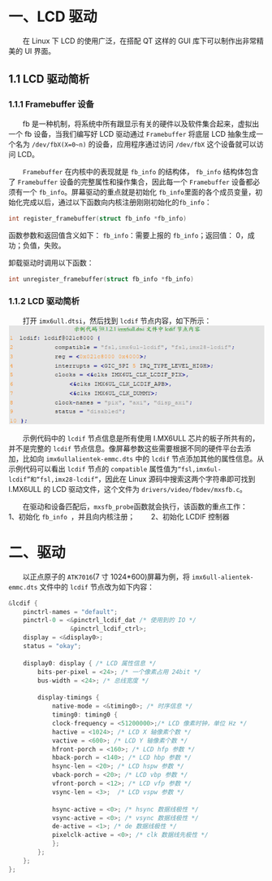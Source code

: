 # 一、LCD 驱动
&emsp;&emsp;在 Linux 下 LCD 的使用广泛，在搭配 QT 这样的 GUI 库下可以制作出非常精美的 UI 界面。
## 1.1 LCD 驱动简析
### 1.1.1 Framebuffer 设备
&emsp;&emsp;fb 是一种机制，将系统中所有跟显示有关的硬件以及软件集合起来，虚拟出一个 fb 设备，当我们编写好 LCD 驱动通过 `Framebuffer` 将底层 LCD 抽象生成一个名为 `/dev/fbX(X=0~n)` 的设备，应用程序通过访问 `/dev/fbX` 这个设备就可以访问 LCD。

&emsp;&emsp;`Framebuffer` 在内核中的表现就是 `fb_info` 的结构体， `fb_info` 结构体包含了 `Framebuffer` 设备的完整属性和操作集合，因此每一个 `Framebuffer` 设备都必须有一个 `fb_info`。屏幕驱动的重点就是初始化 `fb_info`里面的各个成员变量，初始化完成以后，通过以下函数向内核注册刚刚初始化的`fb_info`：
```cpp
int register_framebuffer(struct fb_info *fb_info)
```
函数参数和返回值含义如下：  `fb_info`：需要上报的 `fb_info`；返回值： 0，成功；负值，失败。

卸载驱动时调用以下函数：
```cpp
int unregister_framebuffer(struct fb_info *fb_info)
```

### 1.1.2 LCD 驱动简析
&emsp;&emsp;打开 `imx6ull.dtsi`，然后找到 `lcdif` 节点内容，如下所示：
![输入图片说明](/imgs/2025-07-13/bpUNoZixd9icnvq2.png)

&emsp;&emsp;示例代码中的 `lcdif` 节点信息是所有使用 I.MX6ULL 芯片的板子所共有的，并不是完整的 `lcdif` 节点信息。像屏幕参数这些需要根据不同的硬件平台去添加，比如向 `imx6ullalientek-emmc.dts` 中的 `lcdif` 节点添加其他的属性信息。从示例代码可以看出 `lcdif` 节点的 `compatible` 属性值为`“fsl,imx6ul-lcdif”和“fsl,imx28-lcdif”`，因此在 Linux 源码中搜索这两个字符串即可找到 I.MX6ULL 的 LCD 驱动文件，这个文件为 `drivers/video/fbdev/mxsfb.c`。

&emsp;&emsp;在驱动和设备匹配后，`mxsfb_probe`函数就会执行，该函数的重点工作：
&emsp;&emsp;1、初始化 `fb_info `，并且向内核注册；
&emsp;&emsp;2、初始化 LCDIF 控制器

# 二、驱动
&emsp;&emsp;以正点原子的 `ATK7016`(7 寸 1024*600)屏幕为例，将 `imx6ull-alientek-emmc.dts` 文件中的 `lcdif` 节点改为如下内容：
```cpp
&lcdif {  
	pinctrl-names = "default";  
	pinctrl-0 = <&pinctrl_lcdif_dat /* 使用到的 IO */  
				 &pinctrl_lcdif_ctrl>;  
	display = <&display0>;  
	status = "okay";  
 
	display0: display { /* LCD 属性信息 */
		bits-per-pixel = <24>; /* 一个像素占用 24bit */  
		bus-width = <24>; /* 总线宽度 */  

		display-timings {  
			native-mode = <&timing0>; /* 时序信息 */  
			timing0: timing0 {  
			clock-frequency = <51200000>;/* LCD 像素时钟，单位 Hz */  
			hactive = <1024>; /* LCD X 轴像素个数 */  
			vactive = <600>; /* LCD Y 轴像素个数 */  
			hfront-porch = <160>; /* LCD hfp 参数 */  
			hback-porch = <140>; /* LCD hbp 参数 */  
			hsync-len = <20>; /* LCD hspw 参数 */  
			vback-porch = <20>; /* LCD vbp 参数 */  
			vfront-porch = <12>; /* LCD vfp 参数 */  
			vsync-len = <3>;  /* LCD vspw 参数 */
			
			hsync-active = <0>; /* hsync 数据线极性 */  
			vsync-active = <0>; /* vsync 数据线极性 */  
			de-active = <1>; /* de 数据线极性 */  
			pixelclk-active = <0>; /* clk 数据线先极性 */  
			};  
		};  
	};  
};
```
<!--stackedit_data:
eyJoaXN0b3J5IjpbMTI2MDAyMDM2NCwtMTMyNTIyMjYzOSwtMT
EyNjIyMjEzNywtNzczNTYzODMsLTI5NTM0NDUzMSwxODkwMTk2
OTU1LDIyMTQ1NTA2MCw4MTk0MDc0NjddfQ==
-->